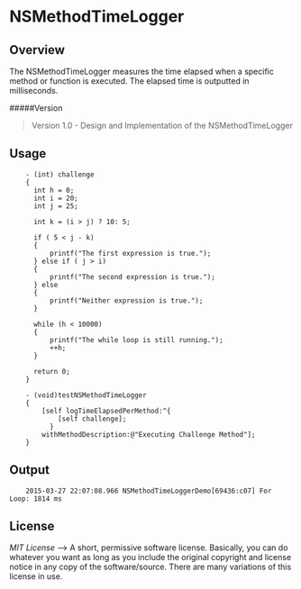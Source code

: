 NSMethodTimeLogger
==================

Overview
----------

The NSMethodTimeLogger measures the time elapsed when a specific method or function is executed.  The elapsed time is outputted in milliseconds.

#####Version
>Version 1.0 - Design and Implementation of the NSMethodTimeLogger

Usage
----------

        - (int) challenge
        {
          int h = 0;
          int i = 20;
          int j = 25;
          
          int k = (i > j) ? 10: 5;
          
          if ( 5 < j - k)
          {
              printf("The first expression is true.");
          } else if ( j > i)
          {
              printf("The second expression is true.");
          } else
          {
              printf("Neither expression is true.");
          }
          
          while (h < 10000)
          {
              printf("The while loop is still running.");
              ++h;
          }
          
          return 0;
        }

        - (void)testNSMethodTimeLogger
        {
            [self logTimeElapsedPerMethod:^{
                [self challenge];
              }
            withMethodDescription:@"Executing Challenge Method"];
        }

Output
---------
        
        2015-03-27 22:07:08.966 NSMethodTimeLoggerDemo[69436:c07] For Loop: 1814 ms

License
--------

*MIT License* --> A short, permissive software license. Basically, you can do whatever you want as long as you include the original copyright and license notice in any copy of the software/source.  There are many variations of this license in use.

